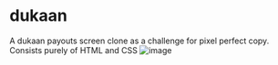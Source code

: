 # dukaan
A dukaan payouts screen clone as a challenge for pixel perfect copy. Consists purely of HTML and CSS
![image](https://github.com/WadadParker/dukaan/assets/117439709/81bf6c7c-36d1-4e18-8e0a-ea58aac67e5f)
